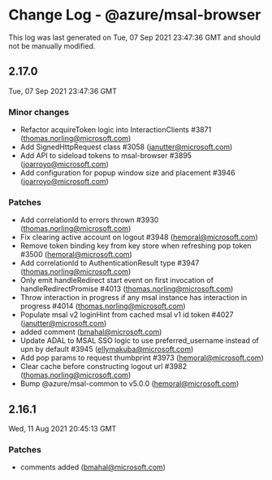 # Change Log - @azure/msal-browser

This log was last generated on Tue, 07 Sep 2021 23:47:36 GMT and should not be manually modified.

<!-- Start content -->

## 2.17.0

Tue, 07 Sep 2021 23:47:36 GMT

### Minor changes

- Refactor acquireToken logic into InteractionClients #3871 (thomas.norling@microsoft.com)
- Add SignedHttpRequest class #3058 (janutter@microsoft.com)
- Add API to sideload tokens to msal-browser #3895 (joarroyo@microsoft.com)
- Add configuration for popup window size and placement #3946 (joarroyo@microsoft.com)

### Patches

- Add correlationId to errors thrown #3930 (thomas.norling@microsoft.com)
- Fix clearing active account on logout #3948 (hemoral@microsoft.com)
- Remove token binding key from key store when refreshing pop token #3500 (hemoral@microsoft.com)
- Add correlationId to AuthenticationResult type #3947 (thomas.norling@microsoft.com)
- Only emit handleRedirect start event on first invocation of handleRedirectPromise #4013 (thomas.norling@microsoft.com)
- Throw interaction in progress if any msal instance has interaction in progress #4014 (thomas.norling@microsoft.com)
- Populate msal v2 loginHint from cached msal v1 id token #4027 (janutter@microsoft.com)
- added  comment (bmahal@microsoft.com)
- Update ADAL to MSAL SSO logic to use preferred_username instead of upn by default #3945 (ellymakuba@microsoft.com)
- Add pop params to request thumbprint #3973 (hemoral@microsoft.com)
- Clear cache before constructing logout url #3982 (thomas.norling@microsoft.com)
- Bump @azure/msal-common to v5.0.0 (hemoral@microsoft.com)

## 2.16.1

Wed, 11 Aug 2021 20:45:13 GMT

### Patches

- comments added (bmahal@microsoft.com)
